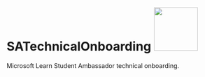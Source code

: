 # SATechnicalOnboarding <img src="https://github.com/ksupasate/SATechnicalOnboarding/blob/main/icon.png" width="100" height="100">
Microsoft Learn Student Ambassador technical onboarding. 
